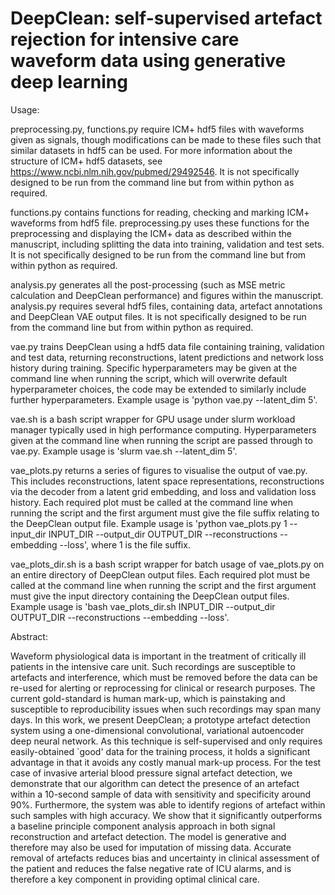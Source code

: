 # DeepClean: self-supervised artefact rejection for intensive care waveform data using generative deep learning

Usage:

preprocessing.py, functions.py require ICM+ hdf5 files with waveforms given as signals, though modifications can be made to these files such that similar datasets in hdf5 can be used. For more information about the structure of ICM+ hdf5 datasets, see https://www.ncbi.nlm.nih.gov/pubmed/29492546. It is not specifically designed to be run from the command line but from within python as required.

functions.py contains functions for reading, checking and marking ICM+ waveforms from hdf5 file.
preprocessing.py uses these functions for the preprocessing and displaying the ICM+ data as described within the manuscript, including splitting the data into training, validation and test sets. It is not specifically designed to be run from the command line but from within python as required.

analysis.py generates all the post-processing (such as MSE metric calculation and DeepClean performance) and figures within the manuscript. analysis.py requires several hdf5 files, containing data, artefact annotations and DeepClean VAE output files. It is not specifically designed to be run from the command line but from within python as required.

vae.py trains DeepClean using a hdf5 data file containing training, validation and test data, returning reconstructions, latent predictions and network loss history during training. Specific hyperparameters may be given at the command line when running the script, which will overwrite default hyperparameter choices, the code may be extended to similarly include further hyperparameters. Example usage is 'python vae.py --latent_dim 5'.

vae.sh is a bash script wrapper for GPU usage under slurm workload manager typically used in high performance computing. Hyperparameters given at the command line when running the script are passed through to vae.py. Example usage is 'slurm vae.sh --latent_dim 5'.

vae_plots.py returns a series of figures to visualise the output of vae.py. This includes reconstructions, latent space representations, reconstructions via the decoder from a latent grid embedding, and loss and validation loss history. Each required plot must be called at the command line when running the script and the first argument must give the file suffix relating to the DeepClean output file. Example usage is 'python vae_plots.py 1 --input_dir INPUT_DIR --output_dir OUTPUT_DIR --reconstructions --embedding --loss', where 1 is the file suffix.

vae_plots_dir.sh is a bash script wrapper for batch usage of vae_plots.py on an entire directory of DeepClean output files. Each required plot must be called at the command line when running the script and the first argument must give the input directory containing the DeepClean output files. Example usage is 'bash vae_plots_dir.sh INPUT_DIR --output_dir OUTPUT_DIR --reconstructions --embedding --loss'.


Abstract:

Waveform physiological data is important in the treatment of critically ill patients in the intensive care unit. Such recordings are susceptible to artefacts and interference, which must be removed before the data can be re-used for alerting or reprocessing for clinical or research purposes. The current gold-standard is human mark-up, which is painstaking and susceptible to reproducibility issues when such recordings may span many days.
In this work, we present DeepClean; a prototype artefact detection system using a one-dimensional convolutional, variational autoencoder deep neural network. As this technique is self-supervised and only requires easily-obtained `good' data for the training process, it holds a significant advantage in that it avoids any costly manual mark-up process. For the test case of invasive arterial blood pressure signal artefact detection, we demonstrate that our algorithm can detect the presence of an artefact within a 10-second sample of data with sensitivity and specificity around 90\%. Furthermore, the system was able to identify regions of artefact within such samples with high accuracy. We show that it significantly outperforms a baseline principle component analysis approach in both signal reconstruction and artefact detection. The model is generative and therefore may also be used for imputation of missing data. Accurate removal of artefacts reduces bias and uncertainty in clinical assessment of the patient and reduces the false negative rate of ICU alarms, and is therefore a key component in providing optimal clinical care.
